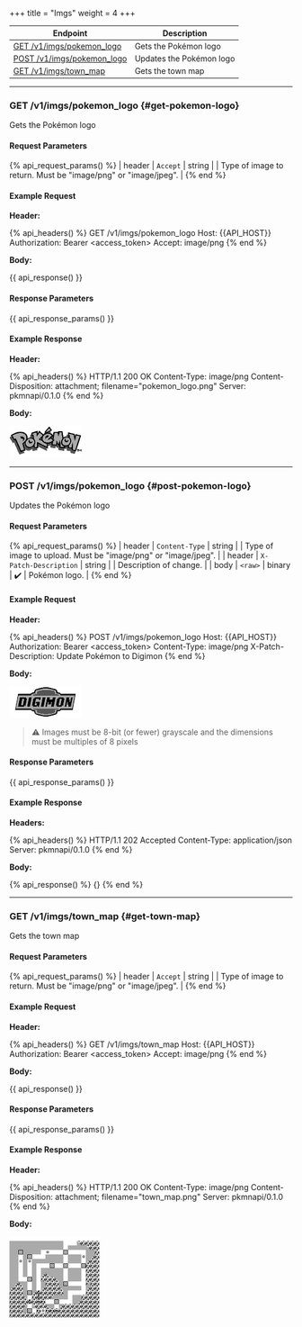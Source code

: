 +++
title = "Imgs"
weight = 4
+++

| Endpoint                                         | Description              |
|--------------------------------------------------|--------------------------|
| [GET /v1/imgs/pokemon_logo](#get-pokemon-logo)   | Gets the Pokémon logo    |
| [POST /v1/imgs/pokemon_logo](#post-pokemon-logo) | Updates the Pokémon logo |
| [GET /v1/imgs/town_map](#get-town-map)           | Gets the town map        |

---

### GET /v1/imgs/pokemon_logo {#get-pokemon-logo}

Gets the Pokémon logo

#### Request Parameters

{% api_request_params() %}
| header | `Accept` | string | | Type of image to return. Must be "image/png" or "image/jpeg". |
{% end %}

#### Example Request

**Header:**

{% api_headers() %}
GET /v1/imgs/pokemon_logo
Host: {{API_HOST}}
Authorization: Bearer <access_token>
Accept: image/png
{% end %}

**Body:**

{{ api_response() }}

#### Response Parameters

{{ api_response_params() }}

#### Example Response

**Header:**

{% api_headers() %}
HTTP/1.1 200 OK
Content-Type: image/png
Content-Disposition: attachment; filename="pokemon_logo.png"
Server: pkmnapi/0.1.0
{% end %}

**Body:**

![pokemon_logo.png](/img/response/pokemon_logo.png)

---

### POST /v1/imgs/pokemon_logo {#post-pokemon-logo}

Updates the Pokémon logo

#### Request Parameters

{% api_request_params() %}
| header | `Content-Type`        | string |   | Type of image to upload. Must be "image/png" or "image/jpeg". |
| header | `X-Patch-Description` | string |   | Description of change.                                        |
| body   | `<raw>`               | binary | ✔️ | Pokémon logo.                                                 |
{% end %}

#### Example Request

**Header:**

{% api_headers() %}
POST /v1/imgs/pokemon_logo
Host: {{API_HOST}}
Authorization: Bearer <access_token>
Content-Type: image/png
X-Patch-Description: Update Pokémon to Digimon
{% end %}

**Body:**

![leaf.png](/img/request/digimon_logo.png)

> ⚠️ Images must be 8-bit (or fewer) grayscale and the dimensions must be multiples of 8 pixels

#### Response Parameters

{{ api_response_params() }}

#### Example Response

**Headers:**

{% api_headers() %}
HTTP/1.1 202 Accepted
Content-Type: application/json
Server: pkmnapi/0.1.0
{% end %}

**Body:**

{% api_response() %}
{}
{% end %}

---

### GET /v1/imgs/town_map {#get-town-map}

Gets the town map

#### Request Parameters

{% api_request_params() %}
| header | `Accept` | string | | Type of image to return. Must be "image/png" or "image/jpeg". |
{% end %}

#### Example Request

**Header:**

{% api_headers() %}
GET /v1/imgs/town_map
Host: {{API_HOST}}
Authorization: Bearer <access_token>
Accept: image/png
{% end %}

**Body:**

{{ api_response() }}

#### Response Parameters

{{ api_response_params() }}

#### Example Response

**Header:**

{% api_headers() %}
HTTP/1.1 200 OK
Content-Type: image/png
Content-Disposition: attachment; filename="town_map.png"
Server: pkmnapi/0.1.0
{% end %}

**Body:**

![towm_map.png](/img/response/town_map.png)

